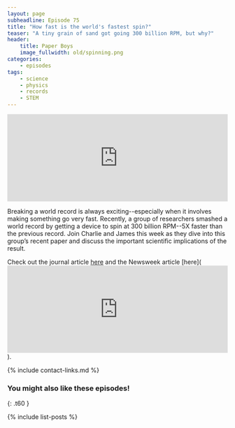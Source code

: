 ```yaml
---
layout: page
subheadline: Episode 75
title: "How fast is the world's fastest spin?"
teaser: "A tiny grain of sand got going 300 billion RPM, but why?"
header:
    title: Paper Boys
    image_fullwidth: old/spinning.png
categories:
    - episodes
tags:
    - science
    - physics
    - records
    - STEM
---
```


<iframe src="https://pinecast.com/player/4f5894fa-8cf9-4211-9003-85fa3ec9f084?theme=thick" seamless height="200" style="border:0" class="pinecast-embed" frameborder="0" width="100%"></iframe>

Breaking a world record is always exciting--especially when it involves making something go very fast. Recently, a group of researchers smashed a world record by getting a device to spin at 300 billion RPM--5X faster than the previous record. Join Charlie and James this week as they dive into this group’s recent paper and discuss the important scientific implications of the result.
	
Check out the journal article [here](https://www.nature.com/articles/s41565-019-0605-9?_ga=2.111159234.774293734.1579211669-441485044.1552427687) and the Newsweek article [here](<iframe src="https://pinecast.com/player/4f5894fa-8cf9-4211-9003-85fa3ec9f084?theme=thick" seamless height="200" style="border:0" class="pinecast-embed" frameborder="0" width="100%"></iframe>).

{% include contact-links.md %}

### You might also like these episodes!
{: .t60 }

{% include list-posts %}
